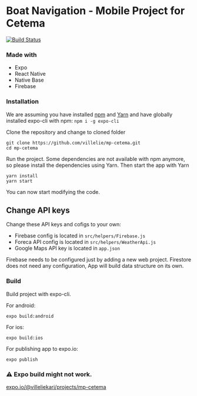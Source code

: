 # Boat Navigation - Mobile Project for Cetema

[![Build Status](https://travis-ci.com/villelie/mp-cetema.svg?branch=master)](https://travis-ci.com/villelie/mp-cetema.svg?branch=master)

### Made with
- Expo
- React Native
- Native Base
- Firebase

### Installation
We are assuming you have installed [npm](https://www.npmjs.com/get-npm) and [Yarn](https://classic.yarnpkg.com/en/docs/install/) and have globally installed expo-cli with npm: ``npm i -g expo-cli``

Clone the repository and change to cloned folder
```
git clone https://github.com/villelie/mp-cetema.git
cd mp-cetema
```

Run the project. Some dependencies are not available with npm anymore, so please install the dependencies using Yarn. Then start the app with Yarn
```
yarn install
yarn start
```
You can now start modifying the code.

## Change API keys
Change these API keys and cofigs to your own:
- Firebase config is located in ``src/helpers/Firebase.js``
- Foreca API config is located in ``src/helpers/WeatherApi.js``
- Google Maps API key is located in ``app.json``

Firebase needs to be configured just by adding a new web project. Firestore does not need any configuration, App will build data structure on its own.

### Build
Build project with expo-cli.

For android:
```
expo build:android
```
For ios:
```
expo build:ios
```
For publishing app to expo.io:
```
expo publish
```

### :warning: Expo build might not work.
[expo.io/@villeliekari/projects/mp-cetema](https://expo.io/@villeliekari/projects/mp-cetema)
